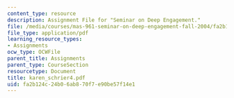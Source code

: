 ```yaml
---
content_type: resource
description: Assignment File for "Seminar on Deep Engagement."
file: /media/courses/mas-961-seminar-on-deep-engagement-fall-2004/fa2b124c24b06ab870f7e90be57f14e1_karen_schrier4.pdf
file_type: application/pdf
learning_resource_types:
- Assignments
ocw_type: OCWFile
parent_title: Assignments
parent_type: CourseSection
resourcetype: Document
title: karen_schrier4.pdf
uid: fa2b124c-24b0-6ab8-70f7-e90be57f14e1
---
```

